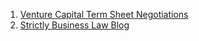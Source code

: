 
1. [Venture Capital Term Sheet Negotiations](https://www.strictlybusinesslawblog.com/2014/03/08/venture-capital-term-sheet-negotiation-part-7-anti-dilution-provisions/)
2. [Strictly Business Law Blog](https://www.strictlybusinesslawblog.com/)
